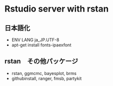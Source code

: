 # Rstudio server with rstan  

## 日本語化  
- ENV LANG ja_JP.UTF-8  
- apt-get install fonts-ipaexfont  

## rstan　その他パッケージ  
- rstan, ggmcmc, bayesplot, brms  
- githubinstall, ranger, fmsb, partykit  